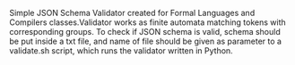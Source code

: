 Simple JSON Schema Validator created for Formal Languages and Compilers classes.Validator works as finite automata matching tokens with corresponding groups. To check if JSON schema is valid, schema should be put inside a txt file, and name of file should be given as parameter to a validate.sh script, which runs the validator written in Python.
